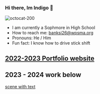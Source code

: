 ### Hi there, Im Indigo 👋
![octocat-200](https://user-images.githubusercontent.com/117922498/212075161-807c2984-3a1c-452d-9678-60cb0e23e486.png)
- I am currently a Sophmore in High School
- How to reach me: banksi26@wpsma.org
- Pronouns: He / Him
- Fun fact: I know how to drive stick shift
## [2022-2023 Portfolio website](https://banksi26.github.io/Portfolio/index.html)

## 2023 - 2024 work below

[scene with text](https://studio.code.org/projects/gamelab/RW679yGDC5QFUB-4S6a6JLQoFweXMgJt9mvI-2Jwu7g)
